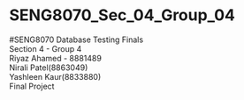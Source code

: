 # SENG8070_Sec_04_Group_04

#SENG8070 Database Testing Finals <br>
Section 4 - Group 4 <br>
Riyaz Ahamed - 8881489 <br>
Nirali Patel(8863049) <br>
Yashleen Kaur(8833880) <br>
Final Project
